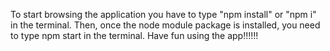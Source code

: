 To start browsing the application you have to type "npm install" or "npm i" in the terminal. Then, once the node module package is installed, you need to type npm start in the terminal. Have fun using the app!!!!!!
